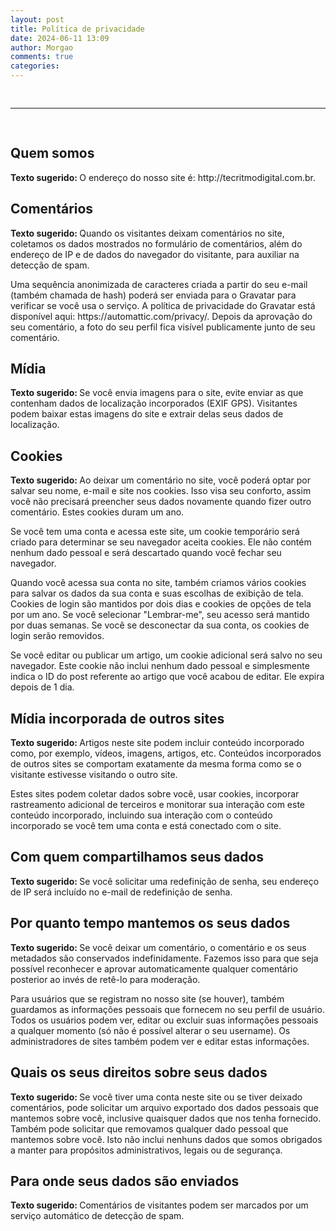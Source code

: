```yaml
---
layout: post
title: Política de privacidade
date: 2024-06-11 13:09
author: Morgao
comments: true
categories: 
---
```

<!-- wp:group {"align":"full","layout":{"type":"constrained"}} -->
<div class="wp-block-group alignfull"><!-- wp:columns -->
<div class="wp-block-columns"><!-- wp:column {"width":"100%"} -->
<div class="wp-block-column" style="flex-basis:100%"><!-- wp:categories /--></div>
<!-- /wp:column --></div>
<!-- /wp:columns --></div>
<!-- /wp:group -->

<!-- wp:latest-posts /-->

<!-- wp:query {"queryId":24,"query":{"perPage":10,"pages":0,"offset":0,"postType":"post","order":"desc","orderBy":"date","author":"","search":"","exclude":[],"sticky":"","inherit":false},"align":"wide","layout":{"contentSize":null,"type":"constrained"}} -->
<div class="wp-block-query alignwide"><!-- wp:post-template {"align":"wide","layout":{"type":"default"}} -->
<!-- wp:navigation {"ref":4} /-->

<!-- wp:group {"layout":{"inherit":true,"type":"constrained"}} -->
<div class="wp-block-group"><!-- wp:post-title {"isLink":true,"align":"wide","fontSize":"var(\u002d\u002dwp\u002d\u002dcustom\u002d\u002dtypography\u002d\u002dfont-size\u002d\u002dhuge, clamp(2.25rem, 4vw, 2.75rem))"} /-->

<!-- wp:post-featured-image {"isLink":true,"align":"wide","style":{"spacing":{"margin":{"top":"calc(1.75 * var(\u002d\u002dwp\u002d\u002dstyle\u002d\u002dblock-gap))"}}}} /-->

<!-- wp:columns {"align":"wide"} -->
<div class="wp-block-columns alignwide"><!-- wp:column {"width":"650px"} -->
<div class="wp-block-column" style="flex-basis:650px"><!-- wp:post-excerpt /-->

<!-- wp:post-date {"format":"F j, Y","isLink":true,"style":{"typography":{"fontStyle":"italic","fontWeight":"400"}},"fontSize":"small"} /--></div>
<!-- /wp:column -->

<!-- wp:column {"width":""} -->
<div class="wp-block-column"></div>
<!-- /wp:column --></div>
<!-- /wp:columns -->

<!-- wp:spacer {"height":"16px"} -->
<div style="height:16px" aria-hidden="true" class="wp-block-spacer"></div>
<!-- /wp:spacer -->

<!-- wp:separator {"opacity":"css","className":"alignwide is-style-wide"} -->
<hr class="wp-block-separator has-css-opacity alignwide is-style-wide"/>
<!-- /wp:separator -->

<!-- wp:spacer {"height":"16px"} -->
<div style="height:16px" aria-hidden="true" class="wp-block-spacer"></div>
<!-- /wp:spacer --></div>
<!-- /wp:group -->
<!-- /wp:post-template -->

<!-- wp:query-pagination {"paginationArrow":"arrow","align":"wide","layout":{"type":"flex","justifyContent":"space-between"}} -->
<!-- wp:query-pagination-previous {"fontSize":"small"} /-->

<!-- wp:query-pagination-numbers /-->

<!-- wp:query-pagination-next {"fontSize":"small"} /-->
<!-- /wp:query-pagination --></div>
<!-- /wp:query -->

<!-- wp:navigation {"ref":4} /-->

<!-- wp:heading -->
<h2 class="wp-block-heading">Quem somos</h2>
<!-- /wp:heading -->

<!-- wp:paragraph -->
<p><strong class="privacy-policy-tutorial">Texto sugerido: </strong>O endereço do nosso site é: http://tecritmodigital.com.br.</p>
<!-- /wp:paragraph -->

<!-- wp:heading -->
<h2 class="wp-block-heading">Comentários</h2>
<!-- /wp:heading -->

<!-- wp:paragraph -->
<p><strong class="privacy-policy-tutorial">Texto sugerido: </strong>Quando os visitantes deixam comentários no site, coletamos os dados mostrados no formulário de comentários, além do endereço de IP e de dados do navegador do visitante, para auxiliar na detecção de spam.</p>
<!-- /wp:paragraph -->

<!-- wp:paragraph -->
<p>Uma sequência anonimizada de caracteres criada a partir do seu e-mail (também chamada de hash) poderá ser enviada para o Gravatar para verificar se você usa o serviço. A política de privacidade do Gravatar está disponível aqui: https://automattic.com/privacy/. Depois da aprovação do seu comentário, a foto do seu perfil fica visível publicamente junto de seu comentário.</p>
<!-- /wp:paragraph -->

<!-- wp:heading -->
<h2 class="wp-block-heading">Mídia</h2>
<!-- /wp:heading -->

<!-- wp:paragraph -->
<p><strong class="privacy-policy-tutorial">Texto sugerido: </strong>Se você envia imagens para o site, evite enviar as que contenham dados de localização incorporados (EXIF GPS). Visitantes podem baixar estas imagens do site e extrair delas seus dados de localização.</p>
<!-- /wp:paragraph -->

<!-- wp:heading -->
<h2 class="wp-block-heading">Cookies</h2>
<!-- /wp:heading -->

<!-- wp:paragraph -->
<p><strong class="privacy-policy-tutorial">Texto sugerido: </strong>Ao deixar um comentário no site, você poderá optar por salvar seu nome, e-mail e site nos cookies. Isso visa seu conforto, assim você não precisará preencher seus  dados novamente quando fizer outro comentário. Estes cookies duram um ano.</p>
<!-- /wp:paragraph -->

<!-- wp:paragraph -->
<p>Se você tem uma conta e acessa este site, um cookie temporário será criado para determinar se seu navegador aceita cookies. Ele não contém nenhum dado pessoal e será descartado quando você fechar seu navegador.</p>
<!-- /wp:paragraph -->

<!-- wp:paragraph -->
<p>Quando você acessa sua conta no site, também criamos vários cookies para salvar os dados da sua conta e suas escolhas de exibição de tela. Cookies de login são mantidos por dois dias e cookies de opções de tela por um ano. Se você selecionar "Lembrar-me", seu acesso será mantido por duas semanas. Se você se desconectar da sua conta, os cookies de login serão removidos.</p>
<!-- /wp:paragraph -->

<!-- wp:paragraph -->
<p>Se você editar ou publicar um artigo, um cookie adicional será salvo no seu navegador. Este cookie não inclui nenhum dado pessoal e simplesmente indica o ID do post referente ao artigo que você acabou de editar. Ele expira depois de 1 dia.</p>
<!-- /wp:paragraph -->

<!-- wp:heading -->
<h2 class="wp-block-heading">Mídia incorporada de outros sites</h2>
<!-- /wp:heading -->

<!-- wp:paragraph -->
<p><strong class="privacy-policy-tutorial">Texto sugerido: </strong>Artigos neste site podem incluir conteúdo incorporado como, por exemplo, vídeos, imagens, artigos, etc. Conteúdos incorporados de outros sites se comportam exatamente da mesma forma como se o visitante estivesse visitando o outro site.</p>
<!-- /wp:paragraph -->

<!-- wp:paragraph -->
<p>Estes sites podem coletar dados sobre você, usar cookies, incorporar rastreamento adicional de terceiros e monitorar sua interação com este conteúdo incorporado, incluindo sua interação com o conteúdo incorporado se você tem uma conta e está conectado com o site.</p>
<!-- /wp:paragraph -->

<!-- wp:heading -->
<h2 class="wp-block-heading">Com quem compartilhamos seus dados</h2>
<!-- /wp:heading -->

<!-- wp:paragraph -->
<p><strong class="privacy-policy-tutorial">Texto sugerido: </strong>Se você solicitar uma redefinição de senha, seu endereço de IP será incluído no e-mail de redefinição de senha.</p>
<!-- /wp:paragraph -->

<!-- wp:heading -->
<h2 class="wp-block-heading">Por quanto tempo mantemos os seus dados</h2>
<!-- /wp:heading -->

<!-- wp:paragraph -->
<p><strong class="privacy-policy-tutorial">Texto sugerido: </strong>Se você deixar um comentário, o comentário e os seus metadados são conservados indefinidamente. Fazemos isso para que seja possível reconhecer e aprovar automaticamente qualquer comentário posterior ao invés de retê-lo para moderação.</p>
<!-- /wp:paragraph -->

<!-- wp:paragraph -->
<p>Para usuários que se registram no nosso site (se houver), também guardamos as informações pessoais que fornecem no seu perfil de usuário. Todos os usuários podem ver, editar ou excluir suas informações pessoais a qualquer momento (só não é possível alterar o seu username). Os administradores de sites também podem ver e editar estas informações.</p>
<!-- /wp:paragraph -->

<!-- wp:heading -->
<h2 class="wp-block-heading">Quais os seus direitos sobre seus dados</h2>
<!-- /wp:heading -->

<!-- wp:paragraph -->
<p><strong class="privacy-policy-tutorial">Texto sugerido: </strong>Se você tiver uma conta neste site ou se tiver deixado comentários, pode solicitar um arquivo exportado dos dados pessoais que mantemos sobre você, inclusive quaisquer dados que nos tenha fornecido. Também pode solicitar que removamos qualquer dado pessoal que mantemos sobre você. Isto não inclui nenhuns dados que somos obrigados a manter para propósitos administrativos, legais ou de segurança.</p>
<!-- /wp:paragraph -->

<!-- wp:heading -->
<h2 class="wp-block-heading">Para onde seus dados são enviados</h2>
<!-- /wp:heading -->

<!-- wp:paragraph -->
<p><strong class="privacy-policy-tutorial">Texto sugerido: </strong>Comentários de visitantes podem ser marcados por um serviço automático de detecção de spam.</p>
<!-- /wp:paragraph -->
